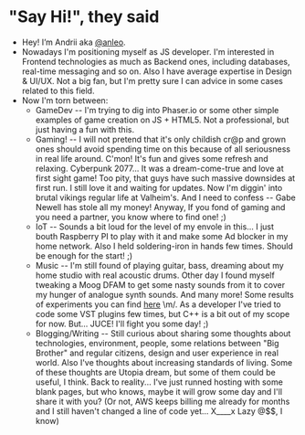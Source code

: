 # "Say Hi!", they said

- Hey! I’m Andrii aka [@anleo](https://github.com/anleo). 
- Nowadays I'm positioning myself as JS developer. I'm interested in Frontend technologies as much as Backend ones, including databases, real-time messaging and so on. Also I have average expertise in Design & UI/UX. Not a big fan, but I'm pretty sure I can advice in some cases related to this field. 
- Now I'm torn between: 
  - GameDev -- I'm trying to dig into Phaser.io or some other simple examples of game creation on JS + HTML5. Not a professional, but just having a fun with this.
  - Gaming! -- I will not pretend that it's only childish cr@p and grown ones should avoid spending time on this because of all seriousness in real life around. C'mon! It's fun and gives some refresh and relaxing. Cyberpunk 2077... It was a dream-come-true and love at first sight game! Too pity, that guys have such massive downsides at first run. I still love it and waiting for updates. Now I'm diggin' into brutal vikings regular life at Valheim's. And I need to confess -- Gabe Newell has stole all my money! Anyway, If you fond of gaming and you need a partner, you know where to find one! ;)
  - IoT -- Sounds a bit loud for the level of my envole in this... I just bouth Raspberry PI to play with it and make some Ad blocker in my home network. Also I held soldering-iron in hands few times. Should be enough for the start! ;)
  - Music -- I'm still found of playing guitar, bass, dreaming about my home studio with real acoustic drums. Other day I found myself tweaking a Moog DFAM to get some nasty sounds from it to cover my hunger of analogue synth sounds. And many more! Some results of experiments you can find [here](https://soundcloud.com/illusionofsilence/tracks) \m/. As a developer I've tried to code some VST plugins few times, but C++ is a bit out of my scope for now. But... JUCE! I'll fight you some day! ;)
  - Blogging/Writing -- Still curious about sharing some thoughts about technologies, environment, people, some relations between "Big Brother" and regular citizens, design and user experience in real world. Also I've thoughts about increasing standards of living. Some of these thoughts are Utopia dream, but some of them could be useful, I think. Back to reality... I've just runned hosting with some blank pages, but who knows, maybe it will grow some day and I'll share it with you? (Or not, AWS keeps billing me already for months and I still haven't changed a line of code yet... X____x Lazy @$$, I know)
